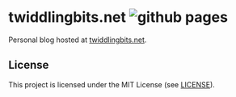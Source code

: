 # twiddlingbits.net ![github pages][badge]

Personal blog hosted at [twiddlingbits.net](https://twiddlingbits.net/).

## License

This project is licensed under the MIT License (see [LICENSE](LICENSE)).

[badge]: https://github.com/jcrd/jcrd.github.io/actions/workflows/gh-pages.yml/badge.svg
